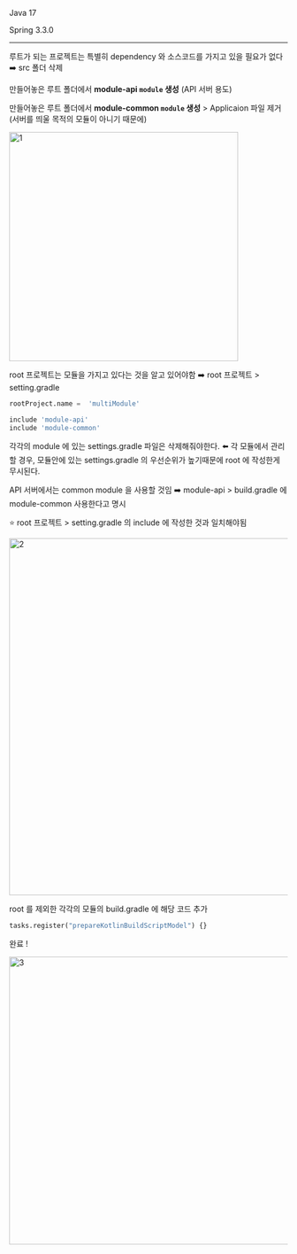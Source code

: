 Java 17

Spring 3.3.0

---

루트가 되는 프로젝트는 특별히 dependency 와 소스코드를 가지고 있을 필요가 없다
➡️ src 폴더 삭제

만들어놓은 루트 폴더에서 **module-api `module` 생성** (API 서버 용도)

만들어놓은 루트 폴더에서 **module-common `module` 생성** > Applicaion 파일 제거
(서버를 띄울 목적의 모듈이 아니기 때문에)

<img width="414" alt="1" src="https://github.com/gilyeon00/multiModule/assets/52391627/ee4dfba3-6af0-4f5d-a87f-289c97ae1135">

root 프로젝트는 모듈을 가지고 있다는 것을 알고 있어야함
➡️ root 프로젝트 > setting.gradle

```python
rootProject.name =  'multiModule'

include 'module-api'
include 'module-common'
```

각각의 module 에 있는 settings.gradle 파일은 삭제해줘야한다.
⬅️ 각 모듈에서 관리할 경우, 모듈안에 있는 settings.gradle 의 우선순위가 높기때문에 root 에 작성한게 무시된다.

API 서버에서는 common module 을 사용할 것임
➡️ module-api > build.gradle 에 module-common 사용한다고 명시

⭐️ root 프로젝트 > setting.gradle 의 include 에 작성한 것과 일치해야됨

<img width="645" alt="2" src="https://github.com/gilyeon00/multiModule/assets/52391627/b8534bbf-a559-43fb-b26c-ccc173e6ecc5">

root 를 제외한 각각의 모듈의 build.gradle 에 해당 코드 추가

```python
tasks.register("prepareKotlinBuildScriptModel") {}
```

완료 !

<img width="520" alt="3" src="https://github.com/gilyeon00/multiModule/assets/52391627/87d1813b-0b05-4e53-8ee7-877b02a78acd">
